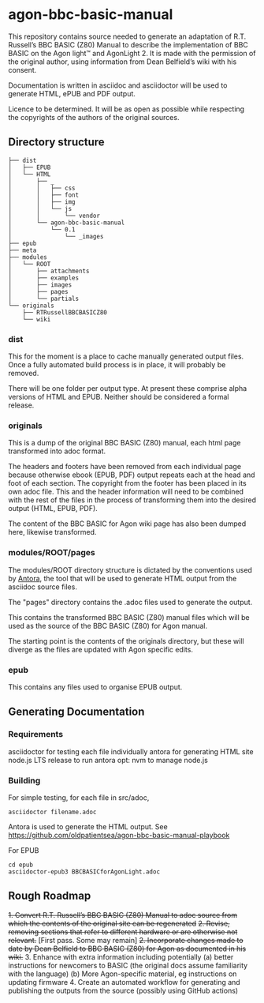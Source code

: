 # agon-bbc-basic-manual

This repository contains source needed to generate an adaptation of R.T. Russell’s BBC BASIC (Z80) Manual to describe the implementation of BBC BASIC on the Agon light™ and AgonLight 2. It is made with the permission of the original author, using information from Dean Belfield’s wiki with his consent.

Documentation is written in asciidoc and asciidoctor will be used to generate HTML, ePUB and PDF output.

Licence to be determined. It will be as open as possible while respecting the copyrights of the authors of the original sources.

## Directory structure

```
├── dist
│   ├── EPUB
│   └── HTML
│       ├── _
│       │   ├── css
│       │   ├── font
│       │   ├── img
│       │   └── js
│       │       └── vendor
│       └── agon-bbc-basic-manual
│           └── 0.1
│               └── _images
├── epub
├── meta
├── modules
│   └── ROOT
│       ├── attachments
│       ├── examples
│       ├── images
│       ├── pages
│       └── partials
└── originals
    ├── RTRussellBBCBASICZ80
    └── wiki
```

### dist

This for the moment is a place to cache manually generated output files. Once a fully automated build process is in place, it will probably be removed.

There will be one folder per output type. At present these comprise alpha versions of HTML and EPUB. Neither should be considered a formal release.

### originals

This is a dump of the original BBC BASIC (Z80) manual, each html page transformed into adoc format. 

The headers and footers have been removed from each individual page because otherwise ebook (EPUB, PDF) output repeats each at the head and foot of each section. The copyright from the footer has been placed in its own adoc file. This and the header information will need to be combined with the rest of the files in the process of transforming them into the desired output (HTML, EPUB, PDF). 

The content of the BBC BASIC for Agon wiki page has also been dumped here, likewise transformed. 

### modules/ROOT/pages

The modules/ROOT directory structure is dictated by the conventions used by [Antora](https://antora.org/), the tool that will be used to generate HTML output from the asciidoc source files.

The "pages" directory contains the .adoc files used to generate the output.

This contains the transformed BBC BASIC (Z80) manual files which will be used as the source of the BBC BASIC (Z80) for Agon manual.

The starting point is the contents of the originals directory, but these will diverge as the files are updated with Agon specific edits. 

### epub

This contains any files used to organise EPUB output. 

## Generating Documentation

### Requirements

asciidoctor for testing each file individually
antora for generating HTML site
node.js LTS release to run antora
opt: nvm to manage node.js

### Building

For simple testing, for each file in src/adoc,

```
asciidoctor filename.adoc
```

Antora is used to generate the HTML output. See https://github.com/oldpatientsea/agon-bbc-basic-manual-playbook 

For EPUB

```
cd epub
asciidoctor-epub3 BBCBASICforAgonLight.adoc
```

## Rough Roadmap

~~1. Convert R.T. Russell’s BBC BASIC (Z80) Manual to adoc source from which the contents of the original site can be regenerated~~
~~2. Revise, removing sections that refer to different hardware or are otherwise not relevant.~~ [First pass. Some may remain]
~~2. Incorporate changes made to date by Dean Belfield to BBC BASIC (Z80) for Agon as documented in his wiki.~~
3. Enhance with extra information including potentially 
(a) better instructions for newcomers to BASIC (the original docs assume familiarity with the language)
(b) More Agon-specific material, eg instructions on updating firmware
4. Create an automated workflow for generating and publishing the outputs from the source (possibly using GitHub actions) 


